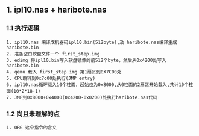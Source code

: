 ## 1. ipl10.nas + haribote.nas
### 1.1 执行逻辑
	1. ipl10.nas 编译成机器码ipl10.bin(512byte),及 haribote.nas编译生成haribote.bin
	2. 准备空白软盘文件一个 first_step.img
	3. edimg 将ipl10.bin写入软盘镜像的前512个byte，然后从0x4200处写入haribote.bin
	4. qemu 载入 first_step.img 第1扇区到0X7C00处
	5. CPU跳转到0x7c00处执行(JMP entry)
	6. ipl10.nas循环载入10个柱面，起始位为0x8000,从0柱面的2扇区开始载入,共计10个柱面(10*2*18-1)
	7. JMP到0x8000+0x4000(0x4200-0x0200)处执行haribote.nas代码
### 1.2 尚且未理解的点
	1. ORG 这个指令的含义